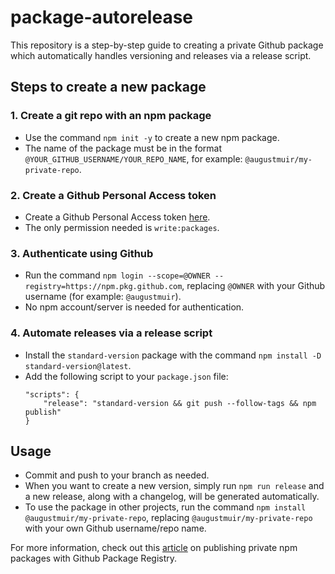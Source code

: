 # package-autorelease

This repository is a step-by-step guide to creating a private Github package which automatically handles versioning and releases via a release script. 

## Steps to create a new package

### 1. Create a git repo with an npm package
- Use the command `npm init -y` to create a new npm package.
- The name of the package must be in the format `@YOUR_GITHUB_USERNAME/YOUR_REPO_NAME`, for example: `@augustmuir/my-private-repo`.

### 2. Create a Github Personal Access token
- Create a Github Personal Access token [here](https://github.com/settings/tokens).
- The only permission needed is `write:packages`.

### 3. Authenticate using Github
- Run the command `npm login --scope=@OWNER --registry=https://npm.pkg.github.com`, replacing `@OWNER` with your Github username (for example: `@augustmuir`).
- No npm account/server is needed for authentication.

### 4. Automate releases via a release script
- Install the `standard-version` package with the command `npm install -D standard-version@latest`.
- Add the following script to your `package.json` file:
    ```
    "scripts": {
        "release": "standard-version && git push --follow-tags && npm publish"
    }
    ```

## Usage
- Commit and push to your branch as needed.
- When you want to create a new version, simply run `npm run release` and a new release, along with a changelog, will be generated automatically.
- To use the package in other projects, run the command `npm install @augustmuir/my-private-repo`, replacing `@augustmuir/my-private-repo` with your own Github username/repo name.

For more information, check out this [article](https://adevait.com/software/publish-private-npm-packages-with-github-package-registry) on publishing private npm packages with Github Package Registry.
